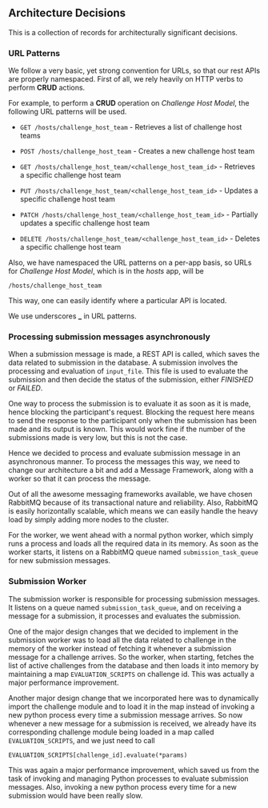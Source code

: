 ## Architecture Decisions

This is a collection of records for architecturally significant decisions.

### URL Patterns

We follow a very basic, yet strong convention for URLs, so that our rest APIs are properly namespaced. First of all, we rely heavily on HTTP verbs to perform **CRUD** actions.

For example, to perform a **CRUD** operation on _Challenge Host Model_, the following URL patterns will be used.

* `GET /hosts/challenge_host_team` - Retrieves a list of challenge host teams

* `POST /hosts/challenge_host_team` - Creates a new challenge host team

* `GET /hosts/challenge_host_team/<challenge_host_team_id>` - Retrieves a specific challenge host team

* `PUT /hosts/challenge_host_team/<challenge_host_team_id>` - Updates a specific challenge host team

* `PATCH /hosts/challenge_host_team/<challenge_host_team_id>` - Partially updates a specific challenge host team

* `DELETE /hosts/challenge_host_team/<challenge_host_team_id>` - Deletes a specific challenge host team

Also, we have namespaced the URL patterns on a per-app basis, so URLs for _Challenge Host Model_, which is in the _hosts_ app, will be

```
/hosts/challenge_host_team
```

This way, one can easily identify where a particular API is located.

We use underscores **_** in URL patterns.

### Processing submission messages asynchronously

When a submission message is made, a REST API is called, which saves the data related to submission in the database. A submission involves the processing and evaluation of `input_file`. This file is used to evaluate the submission and then decide the status of the submission, either _FINISHED_ or _FAILED_.

One way to process the submission is to evaluate it as soon as it is made, hence blocking the participant's request. Blocking the request here means to send the response to the participant only when the submission has been made and its output is known. This would work fine if the number of the submissions made is very low, but this is not the case.

Hence we decided to process and evaluate submission message in an asynchronous manner. To process the messages this way, we need to change our architecture a bit and add a Message Framework, along with a worker so that it can process the message.

Out of all the awesome messaging frameworks available, we have chosen RabbitMQ because of its transactional nature and reliability. Also, RabbitMQ is easily horizontally scalable, which means we can easily handle the heavy load by simply adding more nodes to the cluster.

For the worker, we went ahead with a normal python worker, which simply runs a process and loads all the required data in its memory. As soon as the worker starts, it listens on a RabbitMQ queue named `submission_task_queue` for new submission messages.

### Submission Worker

The submission worker is responsible for processing submission messages. It listens on a queue named `submission_task_queue`, and on receiving a message for a submission, it processes and evaluates the submission.

One of the major design changes that we decided to implement in the submission worker was to load all the data related to challenge in the memory of the worker instead of fetching it whenever a submission message for a challenge arrives. So the worker, when starting, fetches the list of active challenges from the database and then loads it into memory by maintaining a map `EVALUATION_SCRIPTS` on challenge id. This was actually a major performance improvement.

Another major design change that we incorporated here was to dynamically import the challenge module and to load it in the map instead of invoking a new python process every time a submission message arrives. So now whenever a new message for a submission is received, we already have its corresponding challenge module being loaded in a map called `EVALUATION_SCRIPTS`, and we just need to call

```
EVALUATION_SCRIPTS[challenge_id].evaluate(*params)
```

This was again a major performance improvement, which saved us from the task of invoking and managing Python processes to evaluate submission messages. Also, invoking a new python process every time for a new submission would have been really slow.
